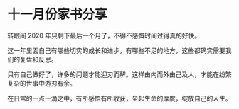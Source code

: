 # 十一月份家书分享

转眼间 2020 年只剩下最后一个月了，不得不感慨时间过得真的好快。

这一年里面自己有哪些切实的成长和进步，有哪些不足的地方，这些都确实需要我们的复盘和反思。

只有自己做好了，许多的问题才能迎刃而解。这样由内而外由己及人，才能在纷繁复杂的世事中游刃有余。

在日常的一点一滴之中，有所感悟有所收获，垒起生命的厚度，绽放自己的人生。
